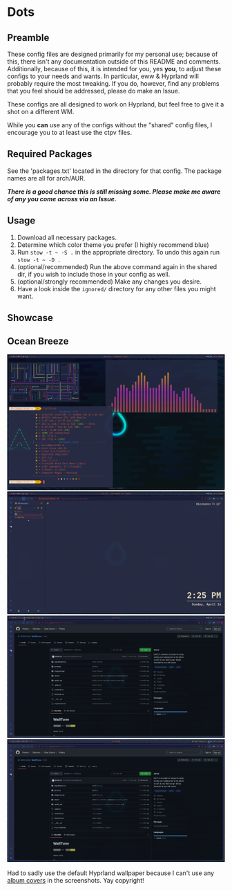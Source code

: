 # Dots

## Preamble

These config files are designed primarily for my personal use; because of this, there isn't any documentation outside of this README and comments. Additionally, because of this, it is intended for you, yes **you**, to adjust these configs to your needs and wants. In particular, eww & Hyprland will probably require the most tweaking. If you do, however, find any problems that you feel should be addressed, please do make an Issue.

These configs are all designed to work on Hyprland, but feel free to give it a shot on a different WM.

While you **can** use any of the configs without the "shared" config files, I encourage you to at least use the ctpv files.
## Required Packages
See the 'packages.txt' located in the directory for that config. The package names are all for arch/AUR.

***There is a good chance this is still missing some. Please make me aware of any you come across via an Issue.***

## Usage
1. Download all necessary packages.
2. Determine which color theme you prefer (I highly recommend blue)
3. Run ```stow -t ~ -S .``` in the appropriate directory. To undo this again run ```stow -t ~ -D .```
4. (optional/recommended) Run the above command again in the shared dir, if you wish to include those in your config as well.
5. (optional/strongly recommended) Make any changes you desire.
6. Have a look inside the ```ignored/``` directory for any other files you might want.

## Showcase

## Ocean Breeze

<img alt="showcase image" src="./001-Ocean Breeze/ignored/screenshots/001.png"/>
<img alt="showcase image" src="./001-Ocean Breeze/ignored/screenshots/002.png"/>
<img alt="showcase image" src="./001-Ocean Breeze/ignored/screenshots/003.png"/>
<img alt="showcase image" src="./001-Ocean Breeze/ignored/screenshots/004.png"/>

Had to sadly use the default Hyprland wallpaper because I can't use any [album covers](https://github.com/DOD-101/WallTune)
in the screenshots. Yay copyright!
